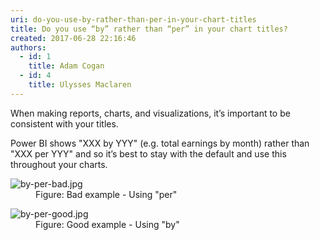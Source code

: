 ```yaml
---
uri: do-you-use-by-rather-than-per-in-your-chart-titles
title: Do you use “by” rather than “per” in your chart titles?
created: 2017-06-28 22:16:46
authors:
  - id: 1
    title: Adam Cogan
  - id: 4
    title: Ulysses Maclaren
---
```





<span class='intro'> When making reports, charts, and visualizations, it’s important to be consistent with your titles.<br> </span>

<p>Power BI shows &quot;XXX by YYY&quot; (e.g. total earnings by month) rather than &quot;XXX per YYY&quot; and so it’s best to stay with the default and use this throughout your charts.<br></p><dl class="badImage"><dt><img src="/PublishingImages/by-per-bad.jpg" alt="by-per-bad.jpg" /></dt><dd>Figure&#58; Bad example - Using &quot;per&quot;</dd></dl><dl class="goodImage"><dt><img src="/PublishingImages/by-per-good.jpg" alt="by-per-good.jpg" /></dt><dd>Figure&#58; Good example - Using &quot;by&quot; ​<br></dd></dl>


